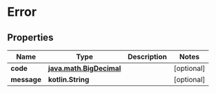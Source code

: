 
# Error

## Properties
Name | Type | Description | Notes
------------ | ------------- | ------------- | -------------
**code** | [**java.math.BigDecimal**](java.math.BigDecimal.md) |  |  [optional]
**message** | **kotlin.String** |  |  [optional]



